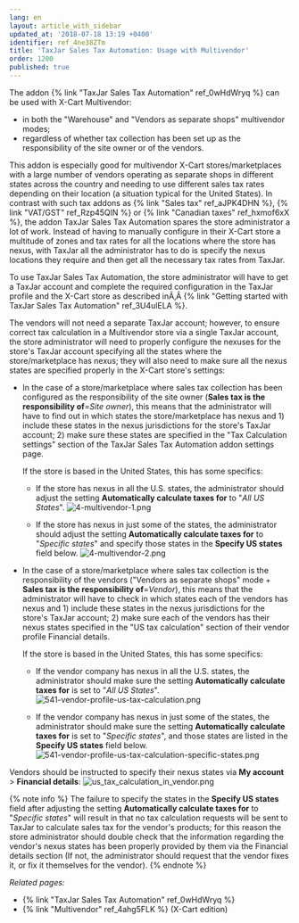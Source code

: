 ```yaml
---
lang: en
layout: article_with_sidebar
updated_at: '2018-07-18 13:19 +0400'
identifier: ref_4ne38ZTm
title: 'TaxJar Sales Tax Automation: Usage with Multivendor'
order: 1200
published: true
---
```

The addon {% link "TaxJar Sales Tax Automation" ref_0wHdWryq %} can be used with X-Cart Multivendor:
   
   * in both the "Warehouse" and "Vendors as separate shops" multivendor modes;
   * regardless of whether tax collection has been set up as the responsibility of the site owner or of the vendors. 

This addon is especially good for multivendor X-Cart stores/marketplaces with a large number of vendors operating as separate shops in different states across the country and needing to use different sales tax rates depending on their location (a situation typical for the United States). In contrast with such tax addons as {% link "Sales tax" ref_aJPK4DHN %}, {% link "VAT/GST" ref_Rzp45QlN %} or {% link "Canadian taxes" ref_hxmof6xX %}, the addon TaxJar Sales Tax Automation spares the store administrator a lot of work. Instead of having to manually configure in their X-Cart store a multitude of zones and tax rates for all the locations where the store has nexus, with TaxJar all the administrator has to do is specify the nexus locations they require and then get all the necessary tax rates from TaxJar. 

To use TaxJar Sales Tax Automation, the store administrator will have to get a TaxJar account and complete the required configuration in the TaxJar profile and the X-Cart store as described inÃ‚Â {% link "Getting started with TaxJar Sales Tax Automation" ref_3U4ulELA %}.

The vendors will not need a separate TaxJar account; however, to ensure correct tax calculation in a Multivendor store via a single TaxJar account, the store administrator will need to properly configure the nexuses for the store's TaxJar account specifying all the states where the store/marketplace has nexus; they will also need to make sure all the nexus states are specified properly in the X-Cart store's settings:

   * In the case of a store/marketplace where sales tax collection has been configured as the responsibility of the site owner (**Sales tax is the responsibility of**=_Site owner_), this means that the administrator will have to find out in which states the store/marketplace has nexus and 1) include these states in the nexus jurisdictions for the store's TaxJar account; 2) make sure these states are specified in the "Tax Calculation settings" section of the TaxJar Sales Tax Automation addon settings page. 
    
     If the store is based in the United States, this has some specifics:
   
      *  If the store has nexus in all the U.S. states, the administrator should adjust the setting **Automatically calculate taxes for** to "_All US States_".
         ![4-multivendor-1.png]({{site.baseurl}}/attachments/ref_4ne38ZTm/4-multivendor-1.png)
         
      *  If the store has nexus in just some of the states, the administrator should adjust the setting **Automatically calculate taxes for** to "_Specific states_" and specify those states in the **Specify US states** field below.
         ![4-multivendor-2.png]({{site.baseurl}}/attachments/ref_4ne38ZTm/4-multivendor-2.png)
 
   * In the case of a store/marketplace where sales tax collection is the responsibility of the vendors ("Vendors as separate shops" mode + **Sales tax is the responsibility of**=_Vendor_), this means that the administrator will have to check in which states each of the vendors has nexus and 1) include these states in the nexus jurisdictions for the store's TaxJar account; 2) make sure each of the vendors has their nexus states specified in the "US tax calculation" section of their vendor profile Financial details. 
     
     If the store is based in the United States, this has some specifics:
   
      *  If the vendor company has nexus in all the U.S. states, the administrator should make sure the setting **Automatically calculate taxes for** is set to "_All US States_".
         ![541-vendor-profile-us-tax-calculation.png]({{site.baseurl}}/attachments/ref_4ne38ZTm/541-vendor-profile-us-tax-calculation.png)
         
      *  If the vendor company has nexus in just some of the states, the administrator should make sure the setting **Automatically calculate taxes for** is set to "_Specific states_", and those states are listed in the **Specify US states** field below.
         ![541-vendor-profile-us-tax-calculation-specific-states.png]({{site.baseurl}}/attachments/ref_4ne38ZTm/541-vendor-profile-us-tax-calculation-specific-states.png)

Vendors should be instructed to specify their nexus states via **My account** > **Financial details**:
![us_tax_calculation_in_vendor.png]({{site.baseurl}}/attachments/ref_3MSUEwVA/us_tax_calculation_in_vendor.png)

{% note info %}
The failure to specify the states in the **Specify US states** field after adjusting the setting **Automatically calculate taxes for** to "_Specific states_" will result in that no tax calculation requests will be sent to TaxJar to calculate sales tax for the vendor's products; for this reason the store administrator should double check that the information regarding the vendor's nexus states has been properly provided by them via the Financial details section (If not, the administrator should request that the vendor fixes it, or fix it themselves for the vendor).
{% endnote %}

_Related pages:_

   * {% link "TaxJar Sales Tax Automation" ref_0wHdWryq %}
   * {% link "Multivendor" ref_4ahg5FLK %} (X-Cart edition)

